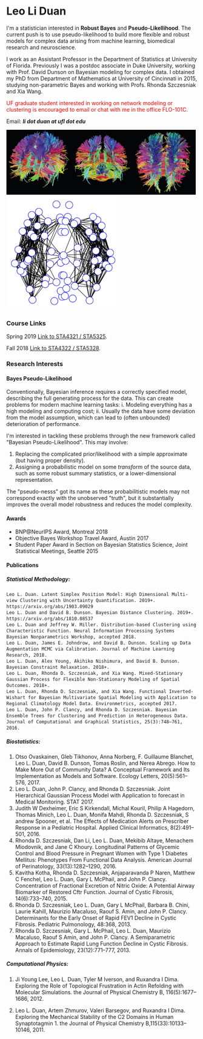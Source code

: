 # Leo Li Duan

I'm a statistician interested in **Robust Bayes** and **Pseudo-Likellihood**.  The current push is to use pseudo-likelihood to build more flexible and robust models for complex data arising from machine learning, biomedical research and neuroscience.

I work as an Assistant Professor in the Department of Statistics at University of Florida. Previously I was a postdoc associate in Duke University, working with Prof. David Dunson on Bayesian modeling for complex data. I obtained my PhD from Department of Mathematics at University of Cincinnati in 2015, studying non-parametric Bayes and working with Profs. Rhonda Szczesniak and Xia Wang.


<span style="color:red">UF graduate student interested in working on network modeling or clustering is encouraged to email or chat with me in the office FLO-101C.
</span>

Email:
_***li dot duan at ufl dot edu***_



<img src="./dti.png" width="500">

<img src="./eigenbrain1.png" width="300">



### Course Links

Spring 2019
[Link to STA4321 / STA5325](./stat4321/start.html).

Fall 2018
[Link to STA4322 / STA5328](./stat4322/start.html).

### Research Interests

#### Bayes Pseudo-Likelihood

Conventionally, Bayesian inference requires a correctly specified model, describing the full generating process for the data. This can create problems for modern machine learning tasks: i. Modeling everything has a high modeling and computing cost; ii. Usually the data have some deviation from the model assumption, which can lead to (often unbounded) deterioration of performance.

I'm interested in tackling these problems through the new framework called  "Bayesian Pseudo-Likelihood". This may involve:

1. Replacing the complicated prior/likelihood with a simple approximate (but having proper density). 
2. Assigning a probabilistic model on some *transform* of  the source data, such as some robust summary statistics, or a lower-dimensional representation.

The "pseudo-nesss" got its name as these probabilitistic models may not correspond exactly with the unobserved "truth", but it substantially improves the overall model robustness and reduces the model complexity.


#### Awards
- BNP@NeurIPS Award, Montreal 2018
- Objective Bayes Workshop Travel Award, Austin 2017
- Student Paper Award in Section on Bayesian Statistics Science, Joint Statistical Meetings, Seattle 2015

#### Publications

##### Statistical Methodology:
	Leo L. Duan. Latent Simplex Position Model: High Dimensional Multi-view Clustering with Uncertainty Quantification. 2019+. https://arxiv.org/abs/1903.09029
	Leo L. Duan and David B. Dunson. Bayesian Distance Clustering. 2019+. https://arxiv.org/abs/1810.08537
	Leo L. Duan and Jeffrey W. Miller. Distribution-based Clustering using Characteristic Function. Neural Information Processing Systems Bayesian Nonparametrics Workshop, accepted 2018.
	Leo L. Duan, James E. Johndrow, and David B. Dunson. Scaling up Data Augmentation MCMC via Calibration. Journal of Machine Learning Research, 2018.
	Leo L. Duan, Alex Young, Akihiko Nishimura, and David B. Dunson. Bayesian Constraint Relaxation. 2018+.
	Leo L. Duan, Rhonda D. Szczesniak, and Xia Wang. Mixed-Stationary Gaussian Process for Flexible Non-Stationary Modeling of Spatial Outcomes. 2018+.
	Leo L. Duan, Rhonda D. Szczesniak, and Xia Wang. Functional Inverted-Wishart for Bayesian Multivariate Spatial Modeling with Application to Regional Climatology Model Data. Environmetrics, accepted 2017.
	Leo L. Duan, John P. Clancy, and Rhonda D. Szczesniak. Bayesian Ensemble Trees for Clustering and Prediction in Heterogeneous Data. Journal of Computational and Graphical Statistics, 25(3):748–761, 2016.



##### Biostatistics:

1.  Otso Ovaskainen, Gleb Tikhonov, Anna Norberg, F. Guillaume Blanchet, Leo L. Duan, David B. Dunson, Tomas Roslin, and Nerea Abrego. How to Make More Out of Community Data? A Conceptual Framework and Its Implementation as Models and Software. Ecology Letters, 20(5):561–576, 2017.
2.  Leo L. Duan, John P. Clancy, and Rhonda D. Szczesniak. Joint Hierarchical Gaussian Process Model with Application to forecast in Medical Monitoring. STAT 2017.
3.  Judith W Dexheimer, Eric S Kirkendall, Michal Kouril, Philip A Hagedorn, Thomas Minich, Leo L. Duan, Monifa Mahdi, Rhonda D. Szczesniak, S andrew Spooner, et al. The Effects of Medication Alerts on Prescriber Response in a Pediatric Hospital. Applied Clinical Informatics, 8(2):491–501, 2016.
4.  Rhonda D. Szczesniak, Dan Li, Leo L. Duan, Mekibib Altaye, Menachem Miodovnik, and Jane C Khoury. Longitudinal Patterns of Glycemic Control and Blood Pressure in Pregnant Women with Type 1 Diabetes Mellitus: Phenotypes From Functional Data Analysis. American Journal of Perinatology, 33(13):1282–1290, 2016.
5.  Kavitha Kotha, Rhonda D. Szczesniak, Anjaparavanda P Naren, Matthew C Fenchel, Leo L. Duan, Gary L McPhail, and John P. Clancy. Concentration of Fractional Excretion of Nitric Oxide: A Potential Airway Biomarker of Restored Cftr Function. Journal of Cystic Fibrosis, 14(6):733–740, 2015. 
6.  Rhonda D. Szczesniak, Leo L. Duan, Gary L McPhail, Barbara B. Chini, Laurie Kahill, Maurizio Macaluso, Raouf S. Amin, and John P. Clancy. Determinants for the Early Onset of Rapid FEV1 Decline in Cystic Fibrosis. Pediatric Pulmonology, 48:368, 2013.
7.  Rhonda D. Szczesniak, Gary L. McPhail, Leo L. Duan, Maurizio Macaluso, Raouf S Amin, and John P. Clancy. A Semiparametric Approach to Estimate Rapid Lung Function Decline in Cystic Fibrosis. Annals of Epidemiology, 23(12):771–777, 2013.

##### Computational Physics:

1.  Ji Young Lee, Leo L. Duan, Tyler M Iverson, and Ruxandra I Dima. Exploring the Role of Topological Frustration in Actin Refolding with Molecular Simulations. the Journal of Physical Chemistry B, 116(5):1677–1686, 2012.

2.  Leo L. Duan, Artem Zhmurov, Valeri Barsegov, and Ruxandra I Dima. Exploring the Mechanical Stability of the C2 Domains in Human Synaptotagmin 1. the Journal of Physical Chemistry B,115(33):10133–10146, 2011.





